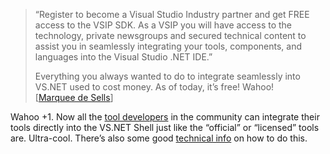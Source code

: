 > “Register to become a Visual Studio Industry partner and get FREE
> access to the VSIP SDK. As a VSIP you will have access to the
> technology, private newsgroups and secured technical content to assist
> you in seamlessly integrating your tools, components, and languages
> into the Visual Studio .NET IDE.”
>
> Everything you always wanted to do to integrate seamlessly into VS.NET
> used to cost money. As of today, it’s free! Wahoo!\
>  [[Marquee de
> Sells](http://www.sellsbrothers.com/news/showTopic.aspx?ixTopic=715)]

Wahoo +1. Now all the [tool developers](http://sharptoolbox.com) in the
community can integrate their tools directly into the VS.NET Shell just
like the “official” or “licensed” tools are. Ultra-cool. There’s also
some good [technical info](http://www.vsipdev.com/techinfo/) on how to
do this.
